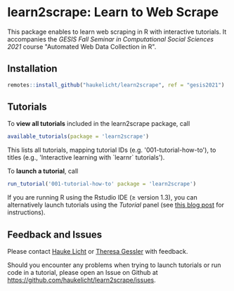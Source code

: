 # learn2scrape: Learn to Web Scrape

This package enables to learn web scraping in R with interactive tutorials.
It accompanies the *GESIS Fall Seminar in Computational Social Sciences 2021* course "Automated Web Data Collection in R".
 
## Installation

```r
remotes::install_github("haukelicht/learn2scrape", ref = "gesis2021")
```

## Tutorials

To **view all tutorials** included in the learn2scrape package, call

```r
available_tutorials(package = 'learn2scrape')
```

This lists all tutorials, mapping tutorial IDs (e.g. '001-tutorial-how-to'), to titles (e.g., 'Interactive learning with \`learnr\` tutorials').

To **launch a tutorial**, call 

```r
run_tutorial('001-tutorial-how-to' package = 'learn2scrape')
```

If you are running R using the Rstudio IDE (≥ version 1.3), you can alternatively launch tutorials using the *Tutorial* panel (see [this blog post]( https://blog.rstudio.com/2020/02/25/rstudio-1-3-integrated-tutorials/) for instructions).

## Feedback and Issues

Please contact [Hauke Licht](mailto:hauke.licht@uzh.ch) or [Theresa Gessler](mailto:gessler@ipz.uzh.ch) with feedback.

Should you encounter any problems when trying to launch tutorials or run code in a tutorial, please open an Issue on Github at https://github.com/haukelicht/learn2scrape/issues.




